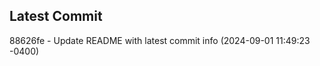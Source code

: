 
## Latest Commit
88626fe - Update README with latest commit info (2024-09-01 11:49:23 -0400) <Yunxi-Zhou>
